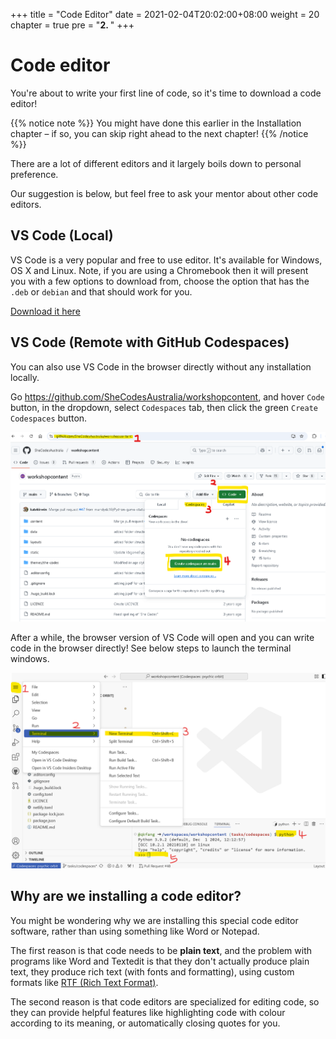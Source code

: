 +++
title = "Code Editor"
date = 2021-02-04T20:02:00+08:00
weight = 20
chapter = true
pre = "<b>2. </b>"
+++
# Code editor


You're about to write your first line of code, so it's time to download a code editor!

{{% notice note %}}
You might have done this earlier in the Installation chapter – if so, you can skip right ahead to the next chapter!
{{% /notice %}}

There are a lot of different editors and it largely boils down to personal preference.

Our suggestion is below, but feel free to ask your mentor about other code editors.

## VS Code (Local)

VS Code is a very popular and free to use editor. It's available for Windows, OS X and Linux. Note, if you are using a Chromebook then it will present you with a few options to download from, choose the option that has the `.deb` or `debian` and that should work for you.

[Download it here](https://code.visualstudio.com/)


## VS Code (Remote with GitHub Codespaces)

You can also use VS Code in the browser directly without any installation locally.

Go https://github.com/SheCodesAustralia/workshopcontent, and hover `Code` button, in the dropdown, select `Codespaces` tab, then click the green `Create Codespaces` button. 

![Codespaces](images/codespaces-open.png)

After a while, the browser version of VS Code will open and you can write code in the browser directly! See below steps to launch the terminal windows.

![Codespaces Terminal](images/codespaces-terminal.png)


## Why are we installing a code editor?

You might be wondering why we are installing this special code editor software, rather than using something like Word or Notepad.

The first reason is that code needs to be **plain text**, and the problem with programs like Word and Textedit is that they don't actually produce plain text, they produce rich text \(with fonts and formatting\), using custom formats like [RTF \(Rich Text Format\)](https://en.wikipedia.org/wiki/Rich_Text_Format).

The second reason is that code editors are specialized for editing code, so they can provide helpful features like highlighting code with colour according to its meaning, or automatically closing quotes for you.

